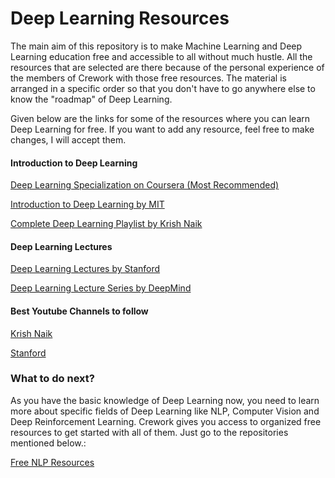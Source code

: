 # Deep Learning Resources

The main aim of this repository is to make Machine Learning and Deep Learning education free and accessible to all without much hustle. All the resources that are selected are there because of the personal experience of the members of Crework with those free resources. The material is arranged in a specific order so that you don't have to go anywhere else to know the "roadmap" of Deep Learning.

Given below are the links for some of the resources where you can learn Deep Learning for free. If you want to add any resource, feel free to make changes, I will accept them.

#### Introduction to Deep Learning

[Deep Learning Specialization on Coursera (Most Recommended)](https://www.coursera.org/specializations/deep-learning)

[Introduction to Deep Learning by MIT](https://www.youtube.com/playlist?list=PLtBw6njQRU-rwp5__7C0oIVt26ZgjG9NI)

[Complete Deep Learning Playlist by Krish Naik](https://www.youtube.com/playlist?list=PLZoTAELRMXVPGU70ZGsckrMdr0FteeRUi)

#### Deep Learning Lectures

[Deep Learning Lectures by Stanford](https://www.youtube.com/playlist?list=PLoROMvodv4rOABXSygHTsbvUz4G_YQhOb)

[Deep Learning Lecture Series by DeepMind](https://www.youtube.com/playlist?list=PLqYmG7hTraZCDxZ44o4p3N5Anz3lLRVZF)

#### Best Youtube Channels to follow

[Krish Naik](https://www.youtube.com/user/krishnaik06)

[Stanford](https://www.youtube.com/user/stanfordonline)


### What to do next?

As you have the basic knowledge of Deep Learning now, you need to learn more about specific fields of Deep Learning like NLP, Computer Vision and Deep Reinforcement Learning. Crework gives you access to organized free resources to get started with all of them. Just go to the repositories mentioned below.:

[Free NLP Resources](https://github.com/Crework/NLP-Resources)
